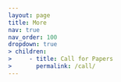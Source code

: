 ```yaml
---
layout: page
title: More
nav: true
nav_order: 100
dropdown: true
> children:
>     - title: Call for Papers
>       permalink: /call/
---
```

